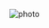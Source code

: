 ![photo](https://i1.rgstatic.net/ii/profile.image/855629308624897-1581009332790_Q128/Jose_Villarreal-Calderon.jpg)
